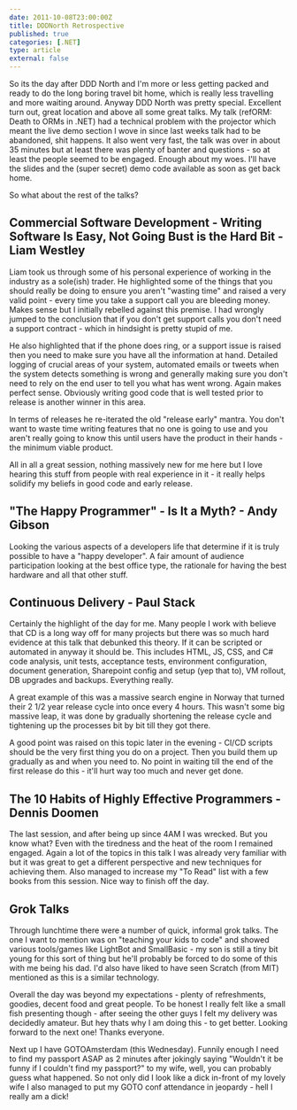 ```yaml
---
date: 2011-10-08T23:00:00Z
title: DDDNorth Retrospective
published: true
categories: [.NET]
type: article
external: false
---
```

So its the day after DDD North and I'm more or less getting packed and ready to do the long boring travel bit home, which is really less travelling and more waiting around.  Anyway DDD North was pretty special.  Excellent turn out, great location and above all some great talks.  My talk (refORM: Death to ORMs in .NET) had a technical problem with the projector which meant the live demo section I wove in since last weeks talk had to be abandoned, shit happens.  It also went very fast, the talk was over in about 35 minutes but at least there was plenty of banter and questions - so at least the people seemed to be engaged.  Enough about my woes.  I'll have the slides and the (super secret) demo code available as soon as get back home.

So what about the rest of the talks?

## Commercial Software Development - Writing Software Is Easy, Not Going Bust is the Hard Bit - Liam Westley

Liam took us through some of his personal experience of working in the industry as a sole(ish) trader.  He highlighted some of the things that you should really be doing to ensure you aren't "wasting time" and raised a very valid point - every time you take a support call you are bleeding money.  Makes sense but I initially rebelled against this premise.  I had wrongly jumped to the conclusion that if you don't get support calls you don't need a support contract - which in hindsight is pretty stupid of me.

He also highlighted that if the phone does ring, or a support issue is raised then you need to make sure you have all the information at hand.  Detailed logging of crucial areas of your system, automated emails or tweets when the system detects something is wrong and generally making sure you don't need to rely on the end user to tell you what has went wrong.  Again makes perfect sense.  Obviously writing good code that is well tested prior to release is another winner in this area.

In terms of releases he re-iterated the old "release early" mantra.  You don't want to waste time writing features that no one is going to use and you aren't really going to know this until users have the product in their hands - the minimum viable product.

All in all a great session, nothing massively new for me here but I love hearing this stuff from people with real experience in it - it really helps solidify my beliefs in good code and early release.

## "The Happy Programmer" - Is It a Myth? - Andy Gibson

Looking the various aspects of a developers life that determine if it is truly possible to have a "happy developer".  A fair amount of audience participation looking at the best office type, the rationale for having the best hardware and all that other stuff.

## Continuous Delivery - Paul Stack

Certainly the highlight of the day for me.  Many people I work with believe that CD is a long way off for many projects but there was so much hard evidence at this talk that debunked this theory.  If it can be scripted or automated in anyway it should be.  This includes HTML, JS, CSS, and C# code analysis, unit tests, acceptance tests, environment configuration, document generation, Sharepoint config and setup (yep that to), VM rollout, DB upgrades and backups.  Everything really.

A great example of this was a massive search engine in Norway that turned their 2 1/2 year release cycle into once every 4 hours.  This wasn't some big massive leap, it was done by gradually shortening the release cycle and tightening up the processes bit by bit till they got there.

A good point was raised on this topic later in the evening - CI/CD scripts should be the very first thing you do on a project.  Then you build them up gradually as and when you need to.  No point in waiting till the end of the first release do this - it'll hurt way too much and never get done.

## The 10 Habits of Highly Effective Programmers - Dennis Doomen

The last session, and after being up since 4AM I was wrecked.  But you know what?  Even with the tiredness and the heat of the room I remained engaged.  Again a lot of the topics in this talk I was already very familiar with but it was great to get a different perspective and new techniques for achieving them.  Also managed to increase my "To Read" list with a few books from this session.  Nice way to finish off the day.

## Grok Talks

Through lunchtime there were a number of quick, informal grok talks.  The one I want to mention was on "teaching your kids to code" and showed various tools/games like LightBot and SmallBasic - my son is still a tiny bit young for this sort of thing but he'll probably be forced to do some of this with me being his dad.  I'd also have liked to have seen Scratch (from MIT) mentioned as this is a similar technology.

Overall the day was beyond my expectations - plenty of refreshments, goodies, decent food and great people.  To be honest I really felt like a small fish presenting though - after seeing the other guys I felt my delivery was decidedly amateur.  But hey thats why I am doing this - to get better.  Looking forward to the next one!  Thanks everyone.

Next up I have GOTOAmsterdam (this Wednesday).  Funnily enough I need to find my passport ASAP as 2 minutes after jokingly saying "Wouldn't it be funny if I couldn't find my passport?" to my wife, well, you can probably guess what happened.  So not only did I look like a dick in-front of my lovely wife I also managed to put my GOTO conf attendance in jeopardy - hell I really am a dick!